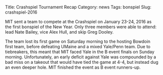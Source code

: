 Title: Crashspiel Tournament Recap
Category: news
Tags: bonspiel
Slug: crashspiel-2016

MIT sent a team to compete at the Crashspiel on January 23-24, 2016 as the first bonspiel of the New Year. Only three members were able to attend: lead Nate Bailey, vice Alex Hull, and skip Greg Dooley.

The team lost its first game on Saturday morning to the hosting Bowdoin first team, before defeating UMaine and a mixed Yale/Penn team. Due to tiebreakers, this meant that MIT faced Yale in the B event finals on Sunday morning. Unfortunately, an early deficit against Yale was compounded by a bad miss on a takeout that would have tied the game at 4-4, but instead dug an even deeper hole. MIT finished the event as B event runners-up.